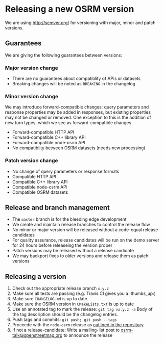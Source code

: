 # Releasing a new OSRM version

We are using http://semver.org/ for versioning with major, minor and patch versions.

## Guarantees

We are giving the following guarantees between versions:

### Major version change

- There are no guarantees about compatiblity of APIs or datasets
- Breaking changes will be noted as `BREAKING` in the changelog

### Minor version change

We may introduce forward-compatible changes: query parameters and response properties may be added in responses, but existing properties may not be changed or removed. One exception to this is the addition of new turn types, which we see as forward-compatible changes.

- Forward-compatible HTTP API
- Forward-compatible C++ library API
- Forward-compatible node-osrm API
- No compatiblity between OSRM datasets (needs new processing)

### Patch version change

- No change of query parameters or response formats
- Compatible HTTP API
- Compatible C++ library API
- Compatible node-osrm API
- Compatible OSRM datasets

## Release and branch management

- The `master` branch is for the bleeding edge development
- We create and maintain release branches to control the release flow
- No minor or major version will be released without a code-equal release candidates
- For quality assurance, release candidates will be run on the demo server for 24 hours before releaseing the version proper
- Patch versions may be released without a release candidate
- We may backport fixes to older versions and release them as patch versions

## Releasing a version

1. Check out the appropriate release branch `x.y.z`
2. Make sure all tests are passing (e.g. Travis CI gives you a :thumbs_up:)
3. Make sure `CHANGELOG.md` is up to date.
4. Make sure the OSRM version in `CMakeLists.txt` is up to date
5. Use an annotated tag to mark the release: `git tag vx.y.z -a` Body of the tag description should be the changelog entries.
6. Push tags and commits: `git push; git push --tags`
8. Proceede with the `node-osrm` release as [outlined in the repository](https://github.com/Project-OSRM/node-osrm/blob/master/docs/releasing.md).
9. If not a release-candidate: Write a mailing-list post to osrm-talk@openstreetmap.org to announce the release
